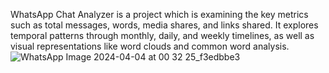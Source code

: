 WhatsApp Chat Analyzer is a project which is examining the key metrics such as total messages, words, media shares, and links shared. It explores temporal patterns through monthly, daily, and weekly timelines, as well as visual representations like word clouds and common word analysis.
![WhatsApp Image 2024-04-04 at 00 32 25_f3edbbe3](https://github.com/Himansshu09/WhatsApp_Chat_Analyser/assets/103426256/a2fc8ccf-8ad3-4058-a798-0c91131a4eaf)
